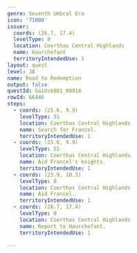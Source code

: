 ```yaml
---
genre: Seventh Umbral Era
icon: '71000'
issuer:
  coords: (26.7, 17.4)
  levelType: 8
  location: Coerthas Central Highlands
  name: Haurchefant
  territoryIntendedUse: 1
layout: quest
level: 38
name: Road to Redemption
output: false
questId: GaiUsb801_00910
rowId: 66446
steps:
  - coords: (25.6, 9.9)
    levelType: 51
    location: Coerthas Central Highlands
    name: Search for Francel.
    territoryIntendedUse: 1
  - coords: (25.6, 9.9)
    levelType: 51
    location: Coerthas Central Highlands
    name: Aid Francel's knights.
    territoryIntendedUse: 1
  - coords: (25.9, 10.3)
    levelType: 8
    location: Coerthas Central Highlands
    name: Aid Francel.
    territoryIntendedUse: 1
  - coords: (26.7, 17.4)
    levelType: 8
    location: Coerthas Central Highlands
    name: Report to Haurchefant.
    territoryIntendedUse: 1

---
```

